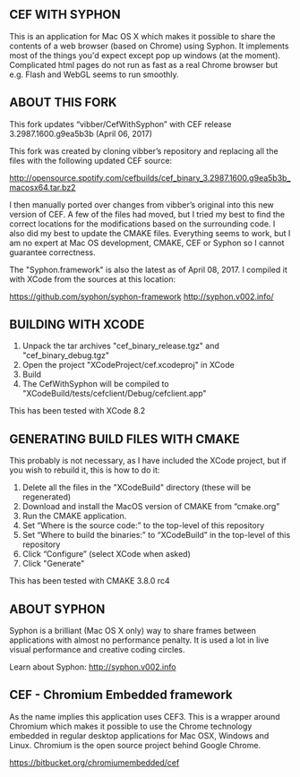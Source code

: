 CEF WITH SYPHON
---------------

This is an application for Mac OS X which makes it possible to share the contents of a web browser (based on Chrome) using Syphon. It implements most of the things you'd expect except pop up windows (at the moment). Complicated html pages do not run as fast as a real Chrome browser but e.g. Flash and WebGL seems to run smoothly.

ABOUT THIS FORK
---------------

This fork updates “vibber/CefWithSyphon” with CEF release 3.2987.1600.g9ea5b3b (April 06, 2017)

This fork was created by cloning vibber’s repository and replacing all the files with the following
updated CEF source:

http://opensource.spotify.com/cefbuilds/cef_binary_3.2987.1600.g9ea5b3b_macosx64.tar.bz2 

I then manually ported over changes from vibber’s original into this new version of CEF. A few of
the files had moved, but I tried my best to find the correct locations for the modifications based on
the surrounding code. I also did my best to update the CMAKE files. Everything seems to work, but
I am no expert at Mac OS development, CMAKE, CEF or Syphon so I cannot guarantee correctness.

The "Syphon.framework" is also the latest as of April 08, 2017. I compiled it with XCode
from the sources at this location:

https://github.com/syphon/syphon-framework 
http://syphon.v002.info/

BUILDING WITH XCODE
-------------------

1. Unpack the tar archives "cef_binary_release.tgz" and "cef_binary_debug.tgz"
2. Open the project "XCodeProject/cef.xcodeproj" in XCode
3. Build
4. The CefWithSyphon will be compiled to "XCodeBuild/tests/cefclient/Debug/cefclient.app"

This has been tested with XCode 8.2

GENERATING BUILD FILES WITH CMAKE
---------------------------------

This probably is not necessary, as I have included the XCode project, but if you wish to rebuild it,
this is how to do it:

1. Delete all the files in the "XCodeBuild" directory (these will be regenerated)
2. Download and install the MacOS version of CMAKE from “cmake.org”
3. Run the CMAKE application.
4. Set “Where is the source code:” to the top-level of this repository
5. Set “Where to build the binaries:” to “XCodeBuild” in the top-level of this repository
6. Click “Configure” (select XCode when asked)
7. Click "Generate"

This has been tested with CMAKE 3.8.0 rc4

ABOUT SYPHON
------------

Syphon is a brilliant (Mac OS X only) way to share frames between applications with almost no performance penalty. It is used a lot in live visual performance and creative coding circles.

Learn about Syphon: http://syphon.v002.info

CEF - Chromium Embedded framework
---------------------------------

As the name implies this application uses CEF3. This is a wrapper around Chromium which makes it possible to use the Chrome technology embedded in regular desktop applications for Mac OSX, Windows and Linux. Chromium is the open source project behind Google Chrome.

https://bitbucket.org/chromiumembedded/cef 

